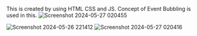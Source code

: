 This is created by using HTML CSS and JS.
Concept of Event Bubbling is used in this.
![Screenshot 2024-05-27 020455](https://github.com/Eziox69/BubbleGame1/assets/106980196/c145d3b8-8107-408e-a2f9-0940bd1b7f3c)

![Screenshot 2024-05-26 221412](https://github.com/Eziox69/BubbleGame1/assets/106980196/a8d0d826-cb1f-4323-b2f4-37f626605336)
![Screenshot 2024-05-27 020416](https://github.com/Eziox69/BubbleGame1/assets/106980196/6a7e92e8-6543-4d0b-96bb-2b834be75b9b)


